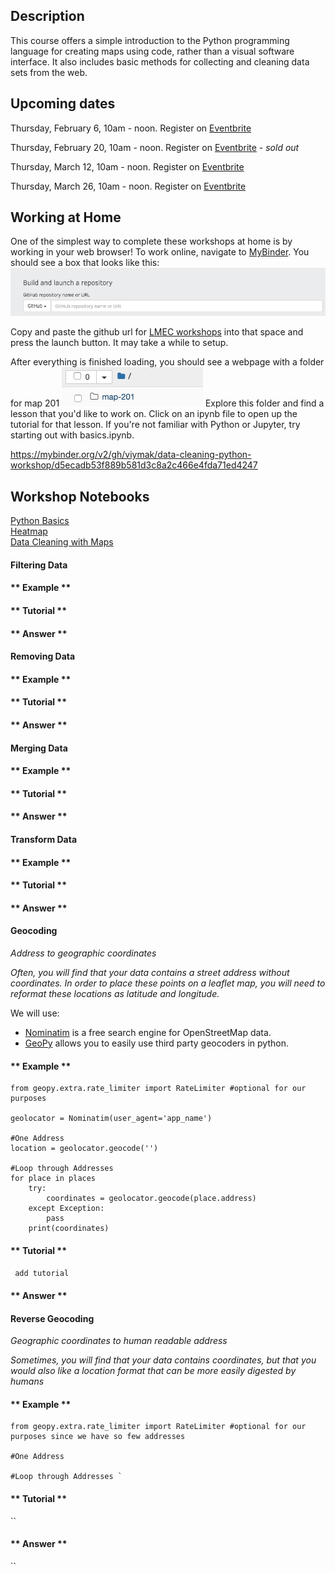 ## Description 
This course offers a simple introduction to the Python programming language for creating maps using code, rather than a visual software interface. It also includes basic methods for collecting and cleaning data sets from the web. 

## Upcoming dates
Thursday, February 6, 10am - noon. Register on [Eventbrite](https://www.eventbrite.com/e/mapmaking-201-basic-mapmaking-in-python-tickets-91638373843 "Eventrbite") 

Thursday, February 20, 10am - noon. Register on [Eventbrite](https://www.eventbrite.com/e/mapmaking-201-basic-mapmaking-in-python-tickets-88402665753 "Eventrbite")  - *sold out*

Thursday, March 12, 10am - noon. Register on [Eventbrite](https://www.eventbrite.com/e/mapmaking-201-basic-mapmaking-in-python-tickets-91638520281 "Eventrbite")  


Thursday, March 26, 10am - noon. Register on [Eventbrite](https://www.eventbrite.com/e/mapmaking-201-basic-mapmaking-in-python-tickets-88402868359 "Eventrbite")  

## Working at Home
One of the simplest way to complete these workshops at home is by working in your web browser! To work online, navigate to [MyBinder](https://mybinder.org/). You should see a box that looks like this: ![mybinder](media/img/mybinder.png)

Copy and paste the github url for [LMEC workshops](https://github.com/nblmc/workshops) into that space and press the launch button. It may take a while to setup. 

After everything is finished loading, you should see a webpage with a folder for map 201 ![map201mybinder](media/img/map201mybinder.png) Explore this folder and find a lesson that you'd like to work on. Click on an ipynb file to open up the tutorial for that lesson. If you're not familiar with Python or Jupyter, try starting out with basics.ipynb.

https://mybinder.org/v2/gh/viymak/data-cleaning-python-workshop/d5ecadb53f889b581d3c8a2c466e4fda71ed4247


## Workshop Notebooks

[Python Basics]()  
[Heatmap](https://github.com/brankominick/Leaflet-maps)  
[Data Cleaning with Maps](https://github.com/viymak/data-cleaning-python-workshop)  

#### Filtering Data
<!-- tabs:start -->
#### ** Example **
#### ** Tutorial **
#### ** Answer **
<!-- tabs:end -->


#### Removing Data
<!-- tabs:start -->
#### ** Example **
#### ** Tutorial **
#### ** Answer **
<!-- tabs:end -->

#### Merging Data
<!-- tabs:start -->
#### ** Example **
#### ** Tutorial **
#### ** Answer **
<!-- tabs:end -->

#### Transform Data
<!-- tabs:start -->
#### ** Example **
#### ** Tutorial **
#### ** Answer **
<!-- tabs:end -->

#### Geocoding
*Address to geographic coordinates*  

*Often, you will find that your data contains a street address without coordinates.  In order to place these points on a leaflet map, you will need to reformat these locations as latitude and longitude.*

We will use:
- [Nominatim](https://nominatim.openstreetmap.org/) is a free search engine for OpenStreetMap data.
- [GeoPy](https://geopy.readthedocs.io/en/stable/) allows you to easily use third party geocoders in python.


<!-- tabs:start -->

#### ** Example **

```from geopy.geocoders import Nominatim    
from geopy.extra.rate_limiter import RateLimiter #optional for our purposes 

geolocator = Nominatim(user_agent='app_name')

#One Address
location = geolocator.geocode('')

#Loop through Addresses
for place in places
    try:
        coordinates = geolocator.geocode(place.address)
    except Exception:
        pass
    print(coordinates)
```


#### ** Tutorial **
``` add tutorial```

#### ** Answer **

<!-- tabs:end -->




#### Reverse Geocoding
*Geographic coordinates to human readable address*

*Sometimes, you will find that your data contains coordinates, but that you would also like a location format that can be more easily digested by humans*

<!-- tabs:start -->
#### ** Example **
``` from geopy.geocoders import Nominatim  
from geopy.extra.rate_limiter import RateLimiter #optional for our purposes since we have so few addresses

#One Address

#Loop through Addresses `

```
#### ** Tutorial **
``

#### ** Answer **
``
 <!-- tabs:end -->